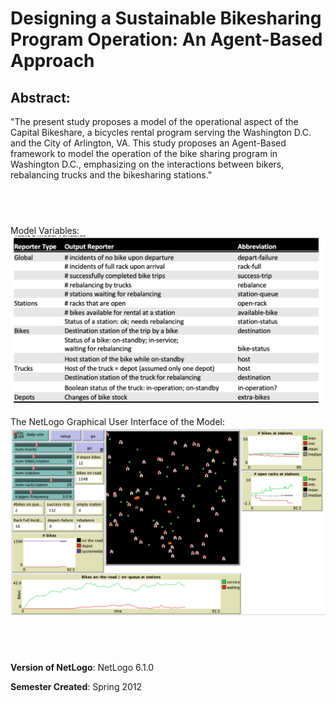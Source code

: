 # Designing a Sustainable Bikesharing Program Operation: An Agent-Based Approach


## Abstract: 
"The present study proposes a model of the operational aspect of the Capital Bikeshare, a bicycles rental program serving the Washington D.C. and the City of Arlington, VA. This study proposes an Agent-Based framework to model the operation of the bike sharing program in Washington D.C., emphasizing on the interactions between bikers, rebalancing trucks and the bikesharing stations."

## &nbsp;

Model Variables: 
![Model Variables](ModelVariables.png)


The NetLogo Graphical User Interface of the Model: 
![The NetLogo Graphical User Interface](GUI.png)

## &nbsp;

**Version of NetLogo**: NetLogo 6.1.0

**Semester Created**: Spring 2012